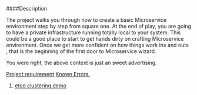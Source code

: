 ####Description
    
   The project walks you through how to create a basic Microservice environment step by step from square one.
   At the end of play, you are going to have a private infrastructure running totally local to your system. 
   This could be a good place to start to get hands dirty on crafting Microservice environment.
   Once we get more confident on how things work ins and outs , that is the beginning of the first door to Microservice wizard.
   
   You were right, the above context is just an sweet advertising. 
   

        
[Project requirement](./documents/ProjectRequirements.md)
[Known Errors.](./documents/KnowError.md)

1. [etcd clustering demo](./documents/etcd.md)
    
    
    
    
